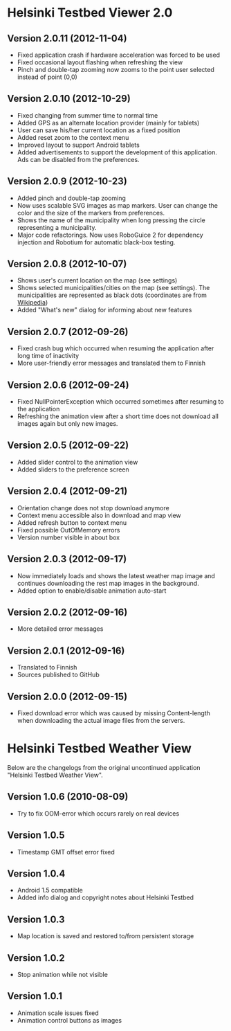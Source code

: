 Helsinki Testbed Viewer 2.0
=============

Version 2.0.11 (2012-11-04)
-------

* Fixed application crash if hardware acceleration was forced to be used
* Fixed occasional layout flashing when refreshing the view
* Pinch and double-tap zooming now zooms to the point user selected instead of point (0,0)


Version 2.0.10 (2012-10-29)
-------

* Fixed changing from summer time to normal time
* Added GPS as an alternate location provider (mainly for tablets)
* User can save his/her current location as a fixed position
* Added reset zoom to the context menu
* Improved layout to support Android tablets
* Added advertisements to support the development of this application.
Ads can be disabled from the preferences.


Version 2.0.9 (2012-10-23)
-------

* Added pinch and double-tap zooming
* Now uses scalable SVG images as map markers. User can change the color and
the size of the markers from preferences.
* Shows the name of the municipality when long pressing the circle representing a municipality.
* Major code refactorings. Now uses RoboGuice 2 for dependency injection
and Robotium for automatic black-box testing.


Version 2.0.8 (2012-10-07)
-------

* Shows user's current location on the map (see settings)
* Shows selected municipalities/cities on the map (see settings). The municipalities are
represented as black dots (coordinates are from
[Wikipedia](http://fi.wikipedia.org/wiki/Luettelo_Suomen_kuntien_koordinaateista))
* Added "What's new" dialog for informing about new features


Version 2.0.7 (2012-09-26)
-------

* Fixed crash bug which occurred when resuming the application after long time of inactivity
* More user-friendly error messages and translated them to Finnish


Version 2.0.6 (2012-09-24)
-------

* Fixed NullPointerException which occurred sometimes after resuming to the application
* Refreshing the animation view after a short time does not download all images again but only new images.


Version 2.0.5 (2012-09-22)
-------

* Added slider control to the animation view
* Added sliders to the preference screen


Version 2.0.4 (2012-09-21)
-------

* Orientation change does not stop download anymore
* Context menu accessible also in download and map view
* Added refresh button to context menu
* Fixed possible OutOfMemory errors
* Version number visible in about box


Version 2.0.3 (2012-09-17)
-------

* Now immediately loads and shows the latest weather map image and continues downloading
the rest map images in the background.
* Added option to enable/disable animation auto-start


Version 2.0.2 (2012-09-16)
-------

* More detailed error messages


Version 2.0.1 (2012-09-16)
-------

* Translated to Finnish
* Sources published to GitHub

Version 2.0.0 (2012-09-15)
-------

* Fixed download error which was caused by missing Content-length when
downloading the actual image files from the servers.


Helsinki Testbed Weather View
=============

Below are the changelogs from the original uncontinued application "Helsinki Testbed Weather View".

Version 1.0.6 (2010-08-09)
-------

* Try to fix OOM-error which occurs rarely on real devices

Version 1.0.5
-------

* Timestamp GMT offset error fixed

Version 1.0.4
-------

* Android 1.5 compatible
* Added info dialog and copyright notes about Helsinki Testbed

Version 1.0.3
-------

* Map location is saved and restored to/from persistent storage

Version 1.0.2
-------

* Stop animation while not visible

Version 1.0.1
-------

* Animation scale issues fixed
* Animation control buttons as images
